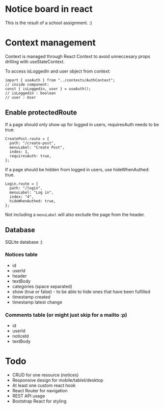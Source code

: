 # Notice board in react

This is the result of a school assignment. :)

# Context management

Context is managed through React Context to avoid unneccesary props drilling with useStateContext.

To access isLoggedIn and user object from context:

```tsx
import { useAuth } from "../contexts/AuthContext";
// inside component:
const { isLoggedin, user } = useAuth();
// isLoggedin : boolean
// user : User
```

## Enable protectedRoute

If a page should only show up for logged in users, requiresAuth needs to be true:

```tsx
CreatePost.route = {
  path: "/create-post",
  menuLabel: "Create Post",
  index: 1,
  requiresAuth: true,
};
```

If a page should be hidden from logged in users, use hideWhenAuthed: true.

```tsx
Login.route = {
  path: "/login",
  menuLabel: "Log in",
  index: "4",
  hideWhenAuthed: true,
};
```

Not including a `menuLabel` will also exclude the page from the header.

## Database

SQLite database :)

### Notices table

- id
- userId
- header
- textBody
- categories (space separated)
- show (true or false) - to be able to hide ones that have been fulfilled
- timestamp created
- timestamp latest change

### Comments table (or might just skip for a mailto :p)

- id
- userId
- noticeId
- textBody

# Todo

- CRUD for one resource (notices)
- Responsive design for mobile/tablet/desktop
- At least one custom react hook
- React Router for navigation
- REST API usage
- Bootstrap React for styling
